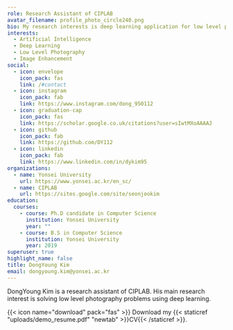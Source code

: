 ```yaml
---
role: Research Assistant of CIPLAB
avatar_filename: profile_photo_circle240.png
bio: My research interests is deep learning application for low level photography.
interests:
  - Artificial Intelligence
  - Deep Learning
  - Low Level Photography
  - Image Enhancement
social:
  - icon: envelope
    icon_pack: fas
    link: /#contact
  - icon: instagram
    icon_pack: fab
    link: https://www.instagram.com/dong_950112
  - icon: graduation-cap
    icon_pack: fas
    link: https://scholar.google.co.uk/citations?user=sIwtMXoAAAAJ
  - icon: github
    icon_pack: fab
    link: https://github.com/DY112
  - icon: linkedin
    icon_pack: fab
    link: https://www.linkedin.com/in/dykim95
organizations:
  - name: Yonsei University
    url: https://www.yonsei.ac.kr/en_sc/
  - name: CIPLAB
    url: https://sites.google.com/site/seonjookim
education:
  courses:
    - course: Ph.D candidate in Computer Science
      institution: Yonsei University
      year: ""
    - course: B.S in Computer Science
      institution: Yonsei University
      year: 2019
superuser: true
highlight_name: false
title: DongYoung Kim
email: dongyoung.kim@yonsei.ac.kr
---
```

DongYoung Kim is a research assistant of CIPLAB. His main research interest is solving low level photography problems using deep learning.

{{< icon name="download" pack="fas" >}} Download my {{< staticref "uploads/demo_resume.pdf" "newtab" >}}CV{{< /staticref >}}.